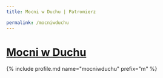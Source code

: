 ```yaml
---
title: Mocni w Duchu | Patromierz

permalink: /mocniwduchu
---
```


# [Mocni w Duchu](https://patronite.pl/mocniwduchu)

{% include profile.md name="mocniwduchu" prefix="m" %}
